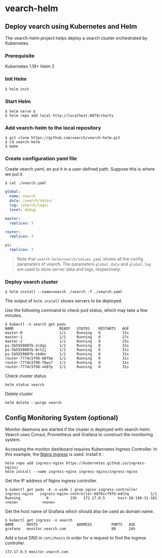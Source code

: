 
# vearch-helm

## Deploy vearch using Kubernetes and Helm

The vearch-helm project helps deploy a vearch cluster orchestrated by Kubernetes.

### Prerequisite 
Kubernetes 1.19+
Helm 2 
 
### Init Helm

``` 
$ helm init
```

### Start Helm

```
$ helm serve &
$ helm repo add local http://localhost:8879/charts
```

### Add vearch-helm to the local repository

```
$ git clone https://github.com/vearch/vearch-helm.git
$ cd vearch-helm
$ make
```

### Create configuration yaml file

Create vearch.yaml, an put it in a user-defined path. Suppose this is where we put it.

```
$ cat ./vearch.yaml 
```

``` yaml
global:
  name: vearch
  data: /vearch/datas/
  log: /vearch/logs/
  level: debug

master:
  replicas: 3

router:
  replicas: 3

ps:
  replicas: 3

```

> Note that `vearch-helm/vearch/values.yaml` shows all the config parameters of vearch.
> The parameters `global.data` and `global.log` are used to store server data and logs, respectively.


### Deploy vearch cluster
```
$ helm install --name=vearch ./vearch -f ./vearch.yaml
```

The output of `helm install` shows servers to be deployed.

Use the following command to check pod status, which may take a few minutes.

```
$ kubectl -n vearch get pods
NAME                     READY   STATUS    RESTARTS   AGE
master-0                 1/1     Running   0          31s
master-1                 1/1     Running   0          27s
master-2                 1/1     Running   0          25s
ps-5b555988fb-2cdqz      1/1     Running   0          31s
ps-5b555988fb-8rt2j      1/1     Running   0          31s
ps-5b555988fb-sb4kv      1/1     Running   0          31s
router-7774c5f98-88fbm   1/1     Running   0          31s
router-7774c5f98-f6wz7   1/1     Running   0          31s
router-7774c5f98-xk87p   1/1     Running   0          31s
```

Check cluster status

```
helm status vearch
```

Delete cluster

```
helm delete --purge vearch
```


## Config Monitoring System (optional)

Monitor daemons are started if the cluster is deployed with vearch-helm. Vearch uses Consul, Prometheus and Grafana to construct the monitoring system.

Accessing the monitor dashboard requires Kubernetes Ingress Controller. In this example, the [Nginx Ingress](https://github.com/kubernetes/ingress-nginx) is used. Install it :

```
helm repo add ingress-nginx https://kubernetes.github.io/ingress-nginx/
helm install --name ingress-nginx ingress-nginx/ingress-nginx
```

Get the IP address of Nginx ingress controller.

```
$ kubectl get pods -A -o wide | grep nginx-ingress-controller
ingress-nginx   ingress-nginx-controller-6876ccf9fb-m4lhq          1/1     Running            0          23h   172.17.0.5      host-10-196-31-101   <none>           <none>
```

Get the host name of Grafana which should also be used as domain name.

```
$ kubectl get ingress -n vearch
NAME      HOSTS                  ADDRESS         PORTS   AGE
grafana   monitor.vearch.com                     80      24h
```

Add a local DNS in `/etc/hosts` in order for a request to find the ingress controller.

```
172.17.0.5 monitor.vearch.com
```

